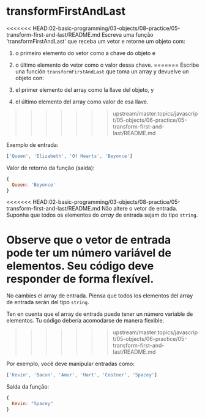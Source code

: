 # transformFirstAndLast

<<<<<<< HEAD:02-basic-programming/03-objects/08-practice/05-transform-first-and-last/README.md
Escreva uma função 'transformFirstAndLast' que receba um vetor e retorne um objeto com:

1. o primeiro elemento do vetor como a chave do objeto e
2. o último elemento do vetor como o valor dessa chave.
=======
Escribe una función `transformFirstAndLast` que toma un array y devuelve un
objeto con:

1. el primer elemento del array como la llave del objeto, y
2. el último elemento del array como valor de esa llave.
>>>>>>> upstream/master:topics/javascript/05-objects/06-practice/05-transform-first-and-last/README.md

Exemplo de entrada:

```javascript
['Queen', 'Elizabeth', 'Of Hearts', 'Beyonce']
```

Valor de retorno da função \(saída\):

```javascript
{
  Queen: 'Beyonce'
}
```

<<<<<<< HEAD:02-basic-programming/03-objects/08-practice/05-transform-first-and-last/README.md
Não altere o vetor de entrada. Suponha que todos os elementos do _array_ de entrada sejam do tipo `string`.

Observe que o vetor de entrada pode ter um número variável de elementos. Seu código deve responder de forma flexível.
=======
No cambies el array de entrada. Piensa que todos los elementos del array de
entrada serán del tipo `string`.

Ten en cuenta que el array de entrada puede tener un número variable de
elementos. Tu código debería acomodarse de manera flexible.
>>>>>>> upstream/master:topics/javascript/05-objects/06-practice/05-transform-first-and-last/README.md

Por exemplo, você deve manipular entradas como:

```javascript
['Kevin', 'Bacon', 'Amor', 'Hart', 'Costner', 'Spacey']
```

Saída da função:

```javascript
{
  Kevin: "Spacey"
}
```
